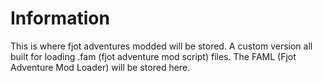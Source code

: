 # Information
This is where fjot adventures modded will be stored. A custom version all built for loading .fam (fjot adventure mod script) files. The FAML (Fjot Adventure Mod Loader) will be stored here. 